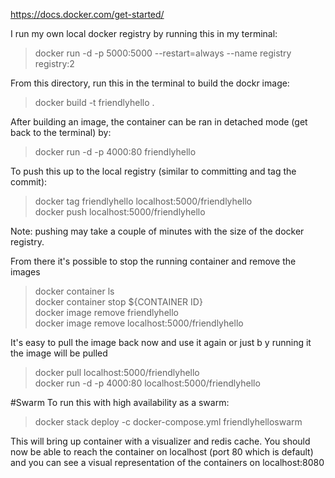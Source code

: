 https://docs.docker.com/get-started/



I run my own local docker registry by running this in my terminal: 
> docker run -d -p 5000:5000 --restart=always --name registry registry:2

From this directory, run this in the terminal to build the dockr image: 
> docker build -t friendlyhello .

After building an image, the container can be ran in detached mode (get back to the terminal) by: 
> docker run -d -p 4000:80 friendlyhello

To push this up to the local registry (similar to committing and tag the commit): 
> docker tag friendlyhello localhost:5000/friendlyhello  
> docker push localhost:5000/friendlyhello  

Note: pushing may take a couple of minutes with the size of the docker registry.

From there it's possible to stop the running container and remove the images
> docker container ls  
> docker container stop ${CONTAINER ID}   
> docker image remove friendlyhello  
> docker image remove localhost:5000/friendlyhello  

It's easy to pull the image back now and use it again or just b y running it the image will be pulled
> docker pull localhost:5000/friendlyhello  
> docker run -d -p 4000:80 localhost:5000/friendlyhello   

#Swarm
To run this with high availability as a swarm:
> docker stack deploy -c docker-compose.yml friendlyhelloswarm

This will bring up container with a visualizer and redis cache. 
You should now be able to reach the container on localhost (port 80 which is default) and you can see a visual representation of the containers on localhost:8080

